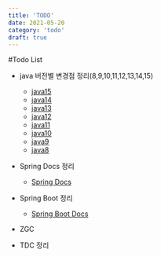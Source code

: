 ```yaml
---
title: 'TODO'
date: 2021-05-20
category: 'todo'
draft: true
---
```


#Todo List

- java 버전별 변경점 정리(8,9,10,11,12,13,14,15)
  - [java15](https://www.oracle.com/java/technologies/javase/15all-relnotes.html)
  - [java14](https://www.oracle.com/java/technologies/javase/14all-relnotes.html)
  - [java13](https://www.oracle.com/java/technologies/javase/13all-relnotes.html)
  - [java12](https://www.oracle.com/java/technologies/javase/12all-relnotes.html)
  - [java11](https://www.oracle.com/java/technologies/javase/11all-relnotes.html)
  - [java10](https://www.oracle.com/java/technologies/javase/10all-relnotes.html)
  - [java9](https://www.oracle.com/java/technologies/javase/9-all-relnotes.html)
  - [java8](https://www.oracle.com/java/technologies/javase/8all-relnotes.html)
  
- Spring Docs 정리 
  - [Spring Docs](https://docs.spring.io/spring-framework/docs/current/reference/html/)
  
- Spring Boot 정리
  - [Spring Boot Docs](https://docs.spring.io/spring-boot/docs/current/reference/htmlsingle/)
  
- ZGC
- TDC 정리